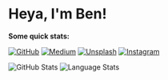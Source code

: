 # Heya, I'm Ben!

**Some quick stats:**

[![GitHub](https://img.shields.io/badge/dynamic/json?logo=github&label=GitHub&labelColor=333&&suffix=+followers&color=181717&query=%24.data.totalSubs&url=https%3A%2F%2Fapi.spencerwoo.com%2Fsubstats%2F%3Fsource%3Dgithub%26queryKey%3Dbsoyka&longCache=true)](https://github.com/bsoyka)
[![Medium](https://img.shields.io/badge/dynamic/json?logo=medium&label=Medium&labelColor=00ab6c&suffix=+followers&color=181717&query=%24.data.totalSubs&url=https%3A%2F%2Fapi.spencerwoo.com%2Fsubstats%2F%3Fsource%3Dmedium%26queryKey%3D%2540bsoyka&longCache=true)](https://medium.com/@bsoyka)
[![Unsplash](https://img.shields.io/badge/dynamic/json?logo=unsplash&label=Unsplash&labelColor=000000&suffix=+followers&color=181717&query=%24.data.totalSubs&url=https%3A%2F%2Fapi.spencerwoo.com%2Fsubstats%2F%3Fsource%3Dunsplash%26queryKey%3Dbsoyka&longCache=true)](https://unsplash.com/@bsoyka)
[![Instagram](https://img.shields.io/badge/dynamic/json?logo=instagram&logoColor=white&label=Instagram&labelColor=e1306c&suffix=+followers&color=181717&query=%24.data.totalSubs&url=https%3A%2F%2Fapi.spencerwoo.com%2Fsubstats%2F%3Fsource%3Dinstagram%26queryKey%3Dbsoyka3&longCache=true)](https://www.instagram.com/bsoyka3)  

![GitHub Stats](https://bsoyka-readme-stats.vercel.app/api?username=bsoyka&show_icons=true&theme=dracula&count_private=true)
![Language Stats](https://bsoyka-readme-stats.vercel.app/api/top-langs/?username=bsoyka&theme=dracula&layout=compact)
